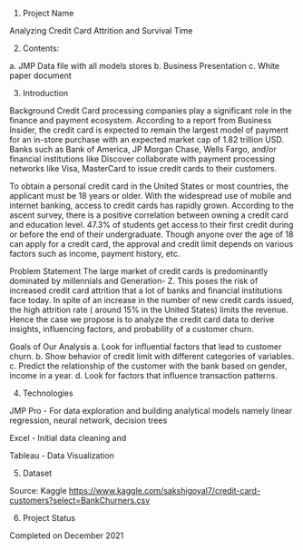 1. Project Name

Analyzing Credit Card Attrition and Survival Time

2. Contents: 

a. JMP Data file with all models stores
b. Business Presentation
c. White paper document

3. Introduction

Background
Credit Card processing companies play a significant role in the finance and payment ecosystem. According to a report from Business Insider, the credit card is expected to remain
the largest model of payment for an in-store purchase with an expected market cap of 1.82 trillion USD. Banks such as Bank of America, JP Morgan Chase, Wells Fargo, and/or financial
institutions like Discover collaborate with payment processing networks like Visa, MasterCard to issue credit cards to their customers.


To obtain a personal credit card in the United States or most countries, the applicant must be 18 years or older. With the widespread use of mobile and internet banking, access to credit cards
has rapidly grown. According to the ascent survey, there is a positive correlation between owning a credit card and education level. 47.3% of students get access to their first credit during
or before the end of their undergraduate. Though anyone over the age of 18 can apply for a credit card, the approval and credit limit depends on various factors such as income, payment
history, etc.

Problem Statement
The large market of credit cards is predominantly dominated by millennials and Generation- Z. This poses the risk of increased credit card attrition that a lot of banks and financial institutions
face today. In spite of an increase in the number of new credit cards issued, the high attrition rate ( around 15% in the United States) limits the revenue. Hence the case we propose is to
analyze the credit card data to derive insights, influencing factors, and probability of a customer churn.

Goals of Our Analysis
a. Look for influential factors that lead to customer churn.
b. Show behavior of credit limit with different categories of variables.
c. Predict the relationship of the customer with the bank based on gender, income in a
year.
d. Look for factors that influence transaction patterns.


4. Technologies

JMP Pro - For data exploration and building analytical models namely linear regression, neural network, decision trees

Excel - Initial data cleaning and 

Tableau - Data Visualization

5. Dataset

Source: Kaggle
https://www.kaggle.com/sakshigoyal7/credit-card-customers?select=BankChurners.csv

6. Project Status

Completed on December 2021



